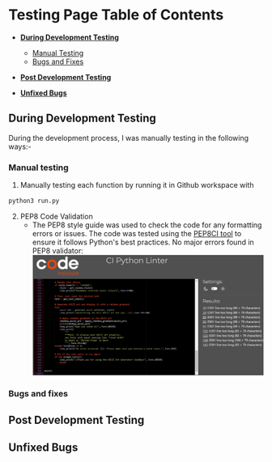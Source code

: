 # Testing Page Table of Contents
* [**During Development Testing**](#during-development-testing)
    * [Manual Testing](#manual-testing)
    * [Bugs and Fixes](#bugs-and-fixes)
* [**Post Development Testing**](#post-development-testing)

* [**Unfixed Bugs**](#unfixed-bugs)


## **During Development Testing**
During the development process, I was manually testing in the following ways:-

### **Manual testing**
1. Manually testing each function by running it in Github workspace with
```Bash
python3 run.py
```
2. PEP8 Code Validation
    - The PEP8 style guide was used to check the code for any formatting errors or issues. The code was tested using the [PEP8CI tool](https://pep8ci.herokuapp.com/#) to ensure it follows Python's best practices.
    No major errors found in PEP8 validator:
    ![Screenshot of PEP8 result](/assets/images/p8-report.jpg)

### **Bugs and fixes**

## **Post Development Testing**

## **Unfixed Bugs**